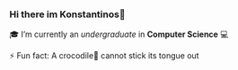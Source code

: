 ### Hi there im **Konstantinos**👋

🎓 I’m currently an _undergraduate_ in **Computer Science** 💻

⚡ Fun fact: A crocodile🐊 cannot stick its tongue out
<!--
**kangelakis/kangelakis** is a ✨ _special_ ✨ repository because its `README.md` (this file) appears on your GitHub profile.

Here are some ideas to get you started:

- 🔭 I’m currently working on ...
- 🌱 I’m currently learning ...
- 👯 I’m looking to collaborate on ...
- 🤔 I’m looking for help with ...
- 💬 Ask me about ...
- 📫 How to reach me: ...
- 😄 Pronouns: ...
- ⚡ Fun fact: ...
-->
